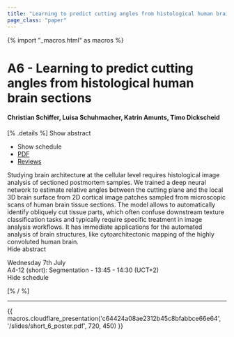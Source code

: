 ```yaml
---
title: "Learning to predict cutting angles from histological human brain sections"
page_class: "paper"
---
```


{% import "_macros.html" as macros %}

# A6 - Learning to predict cutting angles from histological human brain sections

#### Christian Schiffer, Luisa Schuhmacher, Katrin Amunts, Timo Dickscheid

[% .details %]
<a class="toggle_visibility" data-selector=".abstract" data-level="3">Show abstract</a>
- <a class="toggle_visibility" data-selector=".schedule" data-level="3">Show schedule</a>
- <a href="https://openreview.net/pdf?id=9CSM4yQmZiN">PDF</a>
- <a href="https://openreview.net/forum?id=9CSM4yQmZiN">Reviews</a>

<p>
    <span class="abstract">
        Studying brain architecture at the cellular level requires histological image analysis of sectioned postmortem samples. We trained a deep neural network to estimate relative angles between the cutting plane and the local 3D brain surface from 2D cortical image patches sampled from microscopic scans of human brain tissue sections. The model allows to automatically identify obliquely cut tissue parts, which often confuse downstream texture classification tasks and typically require specific treatment in image analysis workflows. It has immediate applications for the automated analysis of brain structures, like cytoarchitectonic mapping of the highly convoluted human brain.
        <br>
        <span class="actions"><a class="toggle_visibility" data-level="2">Hide abstract</a></span>
    </span>
</p>

<p>
    <span class="schedule">
         Wednesday 7th July<br>A4-12 (short): Segmentation - 13:45 - 14:30 (UCT+2)
        <br>
        <span class="actions"><a class="toggle_visibility" data-level="2">Hide schedule</a></span>
    </span>
</p>

[% / %]


---

{{ macros.cloudflare_presentation('c64424a08ae2312b45c8bfabbce66e64', '/slides/short_6_poster.pdf', 720, 450) }}
